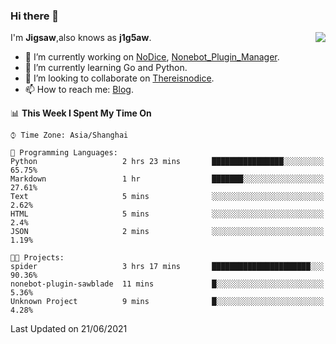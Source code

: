 ### Hi there 👋

<a href="#">
  <img align="right" src="https://github-readme-stats.vercel.app/api?username=j1g5awi&count_private=true&show_icons=true&title_color=80070B&text_color=B3B3B3&bg_color=212121&icon_color=80070B" />
</a>

I'm **Jigsaw**,also knows as **j1g5aw**.

- 🔭 I’m currently working on [NoDice](https://github.com/thereisnodice/nodice2), [Nonebot_Plugin_Manager](https://github.com/Jigsaw111/nonebot_plugin_manager).
- 🌱 I’m currently learning Go and Python.
- 👯 I’m looking to collaborate on [Thereisnodice](https://github.com/thereisnodice).
- 📫 How to reach me: [Blog](https://blog.maddestroyer.xyz/).

<!--START_SECTION:waka-->
📊 **This Week I Spent My Time On** 

```text
⌚︎ Time Zone: Asia/Shanghai

💬 Programming Languages: 
Python                   2 hrs 23 mins       ████████████████░░░░░░░░░   65.75% 
Markdown                 1 hr                ███████░░░░░░░░░░░░░░░░░░   27.61% 
Text                     5 mins              ░░░░░░░░░░░░░░░░░░░░░░░░░   2.62% 
HTML                     5 mins              ░░░░░░░░░░░░░░░░░░░░░░░░░   2.4% 
JSON                     2 mins              ░░░░░░░░░░░░░░░░░░░░░░░░░   1.19%

🐱‍💻 Projects: 
spider                   3 hrs 17 mins       ██████████████████████░░░   90.36% 
nonebot-plugin-sawblade  11 mins             █░░░░░░░░░░░░░░░░░░░░░░░░   5.36% 
Unknown Project          9 mins              █░░░░░░░░░░░░░░░░░░░░░░░░   4.28%

```


 Last Updated on 21/06/2021
<!--END_SECTION:waka-->
